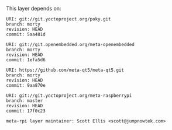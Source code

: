 This layer depends on:

    URI: git://git.yoctoproject.org/poky.git
    branch: morty
    revision: HEAD
    commit: 5aa481d

    URI: git://git.openembedded.org/meta-openembedded
    branch: morty
    revision: HEAD
    commit: 1efa5d6

    URI: https://github.com/meta-qt5/meta-qt5.git
    branch: morty
    revision: HEAD
    commit: 9aa870e

    URI: git://git.yoctoproject.org/meta-raspberrypi 
    branch: master
    revision: HEAD
    commit: 17f0c23

    meta-rpi layer maintainer: Scott Ellis <scott@jumpnowtek.com>
